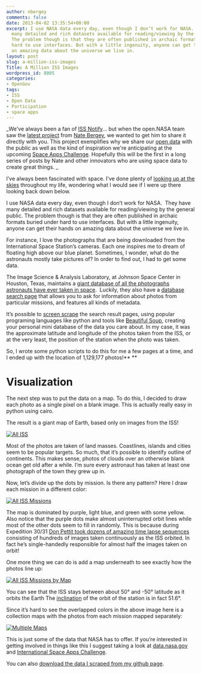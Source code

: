 ```yaml
---
author: nbergey
comments: false
date: 2013-04-02 13:35:54+00:00
excerpt: I use NASA data every day, even though I don’t work for NASA.  They have
  many detailed and rich datasets available for reading/viewing by the general public.
  The problem though is that they are often published in archaic formats buried under
  hard to use interfaces. But with a little ingenuity, anyone can get their hands
  on amazing data about the universe we live in.
layout: post
slug: a-million-iss-images
Title: A Million ISS Images
wordpress_id: 8005
categories:
- OpenGov
tags:
- ISS
- Open Data
- Participation
- space apps
---
```


_We've always been a fan of [ISS Notify](http://mechanicalintegrator.com/2011/iss-notify/)... but when the open.NASA team saw the [latest project](http://natronics.github.com/ISS-photo-locations/) from [Nate Bergey](https://twitter.com/natronics), we wanted to get him to share it directly with you. This project exemplifies why we share our [open data](http://data.nasa.gov/) with the public as well as the kind of inspiration we're anticipating at the upcoming [Space Apps Challenge](http://spaceappschallenge.org/). Hopefully this will be the first in a long series of posts by Nate and other innovators who are using space data to create great things. _




I’ve always been fascinated with space. I’ve done plenty of [looking up at the skies](http://www.flickr.com/photos/natronics/5310760993/) throughout my life, wondering what I would see if I were up there looking back down below.


I use NASA data every day, even though I don’t work for NASA.  They have many detailed and rich datasets available for reading/viewing by the general public. The problem though is that they are often published in archaic formats buried under hard to use interfaces. But with a little ingenuity, anyone can get their hands on amazing data about the universe we live in.


For instance, I love the photographs that are being downloaded from the International Space Station’s cameras. Each one inspires me to dream of floating high above our blue planet. Sometimes, I wonder, what do the astronauts mostly take pictures of? In order to find out, I had to get some data.




The Image Science & Analysis Laboratory, at Johnson Space Center in Houston, Texas, maintains a [giant database of all the photographs astronauts have ever taken in space](http://eol.jsc.nasa.gov/).  Luckily, they also have a [database search page](http://eol.jsc.nasa.gov/sseop/mrf.htm) that allows you to ask for information about photos from particular missions, and features all kinds of metadata.




It’s possible to [screen scrape](http://en.wikipedia.org/wiki/Web_scraping) the search result pages, using popular programing languages like python and tools like [Beautiful Soup](http://www.crummy.com/software/BeautifulSoup/), creating your personal mini database of the data you care about. In my case, it was the approximate latitude and longitude of the photos taken from the ISS, or at the very least, the position of the station when the photo was taken.




So, I wrote some python scripts to do this for me a few pages at a time, and I ended up with the location of 1,129,177 photos!** **





# Visualization




The next step was to put the data on a map. To do this, I decided to draw each photo as a single pixel on a blank image. This is actually really easy in python using cairo.




The result is a giant map of Earth, based only on images from the ISS!




[![All ISS](http://open.nasa.gov/wp-content/uploads/2013/04/all_iss.preview.png)](http://open.nasa.gov/wp-content/uploads/2013/04/all_iss.preview.png)




Most of the photos are taken of land masses. Coastlines, islands and cities seem to be popular targets. So much, that it’s possible to identify outline of continents. This makes sense, photos of clouds over an otherwise blank ocean get old after a while. I’m sure every astronaut has taken at least one photograph of the town they grew up in.




Now, let’s divide up the dots by mission. Is there any pattern? Here I draw each mission in a different color:




[![All ISS Missions](http://open.nasa.gov/wp-content/uploads/2013/04/all_iss_missions.preview.png)](http://open.nasa.gov/wp-content/uploads/2013/04/all_iss_missions.preview.png)




The map is dominated by purple, light blue, and green with some yellow. Also notice that the purple dots make almost uninterrupted orbit lines while most of the other dots seem to fill in randomly. This is because during Expedition 30/31 [Don Pettit took dozens of amazing time lapse sequences](http://vimeo.com/61083440) consisting of hundreds of images taken continuously as the ISS orbited. In fact he’s single-handedly responsible for almost half the images taken on orbit!




One more thing we can do is add a map underneath to see exactly how the photos line up:




[![All ISS Missions by Map](http://open.nasa.gov/wp-content/uploads/2013/04/all_iss_missions_map.preview.png)](http://open.nasa.gov/wp-content/uploads/2013/04/all_iss_missions_map.preview.png)




You can see that the ISS stays between about 50° and -50° latitude as it orbits the Earth The [inclination](http://en.wikipedia.org/wiki/Orbital_inclination) of the orbit of the station is in fact 51.6°.




Since it’s hard to see the overlapped colors in the above image here is a collection maps with the photos from each mission mapped separately:




[![Multiple Maps](http://open.nasa.gov/wp-content/uploads/2013/04/small_mult.preview.png)](http://open.nasa.gov/wp-content/uploads/2013/04/small_mult.preview.png)




This is just some of the data that NASA has to offer. If you’re interested in getting involved in things like this I suggest taking a look at [data.nasa.gov](http://data.nasa.gov/) and [International Space Apps Challenge](http://spaceappschallenge.org/).




You can also [download the data I scraped from my github page](http://natronics.github.com/ISS-photo-locations/).




